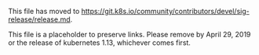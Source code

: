 This file has moved to https://git.k8s.io/community/contributors/devel/sig-release/release.md.

This file is a placeholder to preserve links.  Please remove by April 29, 2019 or the release of kubernetes 1.13, whichever comes first.